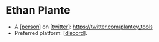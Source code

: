 # Ethan Plante

- A [[person]] on [[twitter]]: https://twitter.com/plantey_tools
- Preferred platform: [[discord]].


[//begin]: # "Autogenerated link references for markdown compatibility"
[person]: person "Person"
[twitter]: twitter "Twitter"
[discord]: discord "Discord"
[//end]: # "Autogenerated link references"